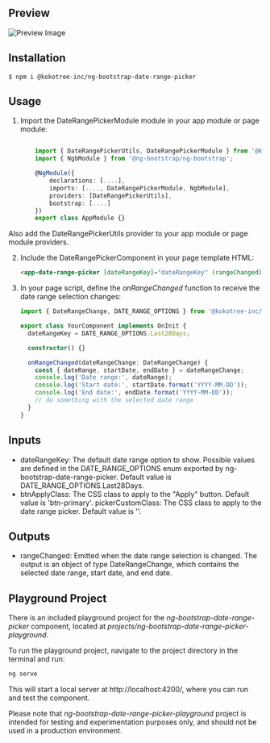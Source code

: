 ## Preview

![Preview Image](https://raw.githubusercontent.com/Kokotree-Inc/ng-bootstrap-date-range-picker/main/assets/images/preview.gif 'Preview of the ng-bootstrap-date-range-picker component')

## Installation

    $ npm i @kokotree-inc/ng-bootstrap-date-range-picker



## Usage

1. Import the DateRangePickerModule module in your app module or page module:

   ```ts

       import { DateRangePickerUtils, DateRangePickerModule } from '@kokotree-inc/ng-bootstrap-date-range-picker';
       import { NgbModule } from '@ng-bootstrap/ng-bootstrap';

       @NgModule({
           declarations: [....],
           imports: [...., DateRangePickerModule, NgbModule],
           providers: [DateRangePickerUtils],
           bootstrap: [....]
       })
       export class AppModule {}
   ```

Also add the DateRangePickerUtils provider to your app module or page module providers.

2. Include the DateRangePickerComponent in your page template HTML:

   ```html
   <app-date-range-picker [dateRangeKey]="dateRangeKey" (rangeChanged)="onRangeChanged($event)"> </app-date-range-picker>
   ```

3. In your page script, define the _onRangeChanged_ function to receive the date range selection changes:

   ```ts
   import { DateRangeChange, DATE_RANGE_OPTIONS } from '@kokotree-inc/ng-bootstrap-date-range-picker';

   export class YourComponent implements OnInit {
     dateRangeKey = DATE_RANGE_OPTIONS.Last28Days;

     constructor() {}

     onRangeChanged(dateRangeChange: DateRangeChange) {
       const { dateRange, startDate, endDate } = dateRangeChange;
       console.log('Date range:', dateRange);
       console.log('Start date:', startDate.format('YYYY-MM-DD'));
       console.log('End date:', endDate.format('YYYY-MM-DD'));
       // do something with the selected date range
     }
   }
   ```

## Inputs

- dateRangeKey: The default date range option to show. Possible values are defined in the DATE_RANGE_OPTIONS enum exported by ng-bootstrap-date-range-picker. Default value is DATE_RANGE_OPTIONS.Last28Days.
- btnApplyClass: The CSS class to apply to the "Apply" button. Default value is 'btn-primary'.
  pickerCustomClass: The CSS class to apply to the date range picker. Default value is ''.

## Outputs

- rangeChanged: Emitted when the date range selection is changed. The output is an object of type DateRangeChange, which contains the selected date range, start date, and end date.

## Playground Project

There is an included playground project for the _ng-bootstrap-date-range-picker_ component, located at _projects/ng-bootstrap-date-range-picker-playground_.

To run the playground project, navigate to the project directory in the terminal and run:

```bash
ng serve
```

This will start a local server at http://localhost:4200/, where you can run and test the component.

Please note that _ng-bootstrap-date-range-picker-playground_ project is intended for testing and experimentation purposes only, and should not be used in a production environment.
